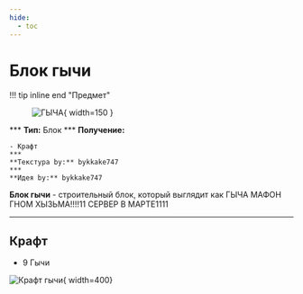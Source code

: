 ```yaml
---
hide:
  - toc
---
```


# Блок гычи

!!! tip inline end "Предмет"
    <figure markdown="span">
        ![ГЫЧА](../../assets/items/block/gycha.png){ width=150 }
    </figure>
    ***
    **Тип:** Блок
    ***
    **Получение:**
    
    - Крафт
    ***
    **Текстура by:** bykkake747
    ***
    **Идея by:** bykkake747

**Блок гычи** - строительный блок, который выглядит как ГЫЧА МАФОН ГНОМ ХЫЗЬМА!!!!11 СЕРВЕР В МАРТЕ1111

***

## Крафт

- 9 Гычи

![Крафт гычи](../../assets/crafts/gychablock.png){ width=400}